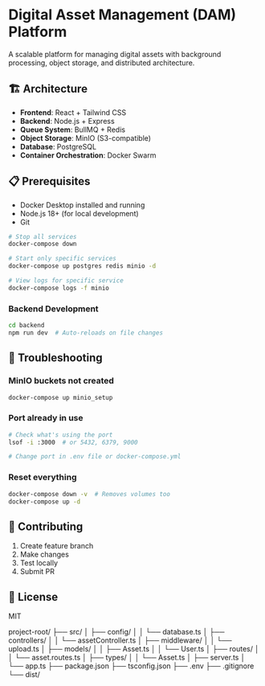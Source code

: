 # Digital Asset Management (DAM) Platform

A scalable platform for managing digital assets with background processing, object storage, and distributed architecture.

## 🏗️ Architecture

- **Frontend**: React + Tailwind CSS
- **Backend**: Node.js + Express
- **Queue System**: BullMQ + Redis
- **Object Storage**: MinIO (S3-compatible)
- **Database**: PostgreSQL
- **Container Orchestration**: Docker Swarm

## 📋 Prerequisites

- Docker Desktop installed and running
- Node.js 18+ (for local development)
- Git


```bash
# Stop all services
docker-compose down

# Start only specific services
docker-compose up postgres redis minio -d

# View logs for specific service
docker-compose logs -f minio
```

### Backend Development

```bash
cd backend
npm run dev  # Auto-reloads on file changes
```

## 🐛 Troubleshooting

### MinIO buckets not created
```bash
docker-compose up minio_setup
```

### Port already in use
```bash
# Check what's using the port
lsof -i :3000  # or 5432, 6379, 9000

# Change port in .env file or docker-compose.yml
```

### Reset everything
```bash
docker-compose down -v  # Removes volumes too
docker-compose up -d
```

## 🤝 Contributing

1. Create feature branch
2. Make changes
3. Test locally
4. Submit PR

## 📄 License

MIT


project-root/
├── src/
│   ├── config/
│   │   └── database.ts
│   ├── controllers/
│   │   └── assetController.ts
│   ├── middleware/
│   │   └── upload.ts
│   ├── models/
│   │   ├── Asset.ts
│   │   └── User.ts
│   ├── routes/
│   │   └── asset.routes.ts
│   ├── types/
│   │   └── Asset.ts
│   ├── server.ts 
│   └── app.ts
├── package.json
├── tsconfig.json
├── .env
├── .gitignore
└── dist/          
